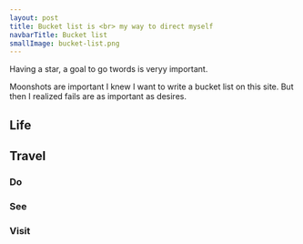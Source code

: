 ```yaml
---
layout: post
title: Bucket list is <br> my way to direct myself
navbarTitle: Bucket list
smallImage: bucket-list.png
---
```


Having a star, a goal to go twords is veryy important. <!-- Mozda dodaj reference na Petersona i kako sam skuzio da sam uvije imao cilj i uspijevao ici naprijed -->

Moonshots are important
I knew I want to write a bucket list on this site. But then I realized fails are as important as desires.

## Life

## Travel

### Do
<task title="Take photo for National Geographic" />
<task title="Take photos at Serengeti" />
<task title="See polar light" />
<task title="Croatia tour" />
<task title="Ride a camel" done="true" />
<task title="Start a company" done="true" />
<task title="Live in desert for a month" />
<task title="Go on Ted conference" />
<task title="Give TED talk" />
<task title="Israeli national trail" />
<task title="Jordan trail" />


### See
<task title="Orinoco" />
<task title="Mount Roraima" />
<task title="Canyon of Tara river" />
<task title="Every Ex You monument" />
<task title="Angel falls" />
<task title="Acropolis" done="true" />
<task title="Piramids" />
<task title="Great coral reef" />
<task title="White desert in Egipt" />

### Visit
<task title="Every continent" />
<task title="Easter island" />
<task title="Rome" done="true" />
<task title="Egypt" />
<task title="Australia" />
<task title="Hong Kong" />
<task title="Tanzania" />
<task title="Serengety" />
<task title="Kilimangaro" />
<task title="Zanzibar" />
<task title="Kenya" />
<task title="Maroko" />
<task title="Thailand" />
<task title="Venezuela" />
<task title="Petra" done="true" />

<script>
import task from '@/components/task.vue'

export default {
  components: {
    task
  },
  props: ['page']
  
}
</script>

<style lang="stylus">
.bucket-list
  .small-image
    width 220px
    right: 5vw;
    top: -30px;
</style>
